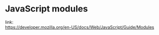 <h1>JavaScript modules</h1>

link: <br>
https://developer.mozilla.org/en-US/docs/Web/JavaScript/Guide/Modules